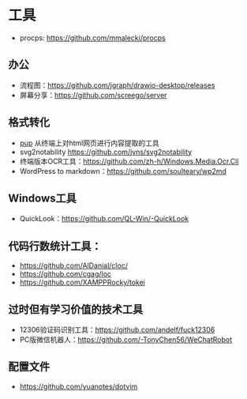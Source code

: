 # 工具

- procps: https://github.com/mmalecki/procps

## 办公

- 流程图：https://github.com/jgraph/drawio-desktop/releases
- 屏幕分享：https://github.com/screego/server

## 格式转化

- [pup](https://github.com/ericchiang/pup) 从终端上对html网页进行内容提取的工具
- svg2notability https://github.com/jvns/svg2notability
- 终端版本OCR工具：https://github.com/zh-h/Windows.Media.Ocr.Cli
- WordPress to markdown：https://github.com/soulteary/wp2md

## Windows工具

- QuickLook：https://github.com/QL-Win/-QuickLook

## 代码行数统计工具：

- https://github.com/AlDanial/cloc/
- https://github.com/cgag/loc
- https://github.com/XAMPPRocky/tokei

## 过时但有学习价值的技术工具

- 12306验证码识别工具：https://github.com/andelf/fuck12306
- PC版微信机器人：https://github.com/-TonyChen56/WeChatRobot

## 配置文件

- https://github.com/yuanotes/dotvim
